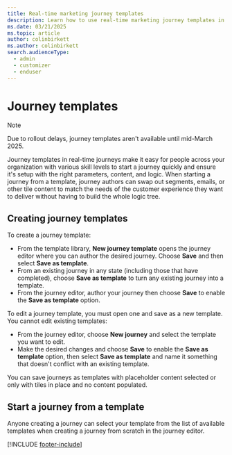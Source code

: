 ```yaml
---
title: Real-time marketing journey templates
description: Learn how to use real-time marketing journey templates in Dynamics 365 Customer Insights - Journeys.
ms.date: 03/21/2025
ms.topic: article
author: colinbirkett
ms.author: colinbirkett
search.audienceType: 
  - admin
  - customizer
  - enduser
---
```


# Journey templates

> [!NOTE]
> Due to rollout delays, journey templates aren't available until mid-March 2025.

Journey templates in real-time journeys make it easy for people across your organization with various skill levels to start a journey quickly and ensure it's setup with the right parameters, content, and logic. When starting a journey from a template, journey authors can swap out segments, emails, or other tile content to match the needs of the customer experience they want to deliver without having to build the whole logic tree.

## Creating journey templates

To create a journey template:

- From the template library, **New journey template** opens the journey editor where you can author the desired journey. Choose **Save** and then select **Save as template**. 
- From an existing journey in any state (including those that have completed), choose **Save as template** to turn any existing journey into a template. 
- From the journey editor, author your journey then choose **Save** to enable the **Save as template** option. 

To edit a journey template, you must open one and save as a new template. You cannot edit existing templates: 
 - From the journey editor, choose **New journey** and select the template you want to edit. 
 - Make the desired changes and choose **Save** to enable the **Save as template** option, then select **Save as template** and name it something that doesn't conflict with an existing template. 

You can save journeys as templates with placeholder content selected or only with tiles in place and no content populated.

## Start a journey from a template

Anyone creating a journey can select your template from the list of available templates when creating a journey from scratch in the journey editor. 

[!INCLUDE [footer-include](./includes/footer-banner.md)]